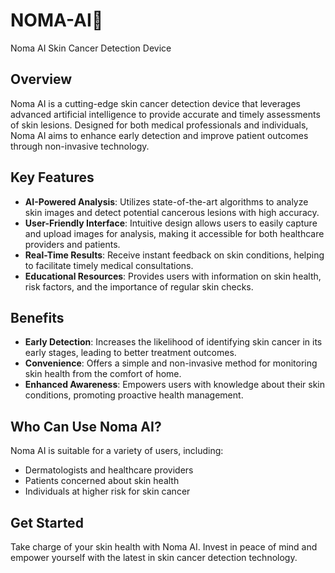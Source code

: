 # NOMA-AI🦠
Noma AI Skin Cancer Detection Device

## Overview
Noma AI is a cutting-edge skin cancer detection device that leverages advanced artificial intelligence to provide accurate and timely assessments of skin lesions. Designed for both medical professionals and individuals, Noma AI aims to enhance early detection and improve patient outcomes through non-invasive technology.

## Key Features
- **AI-Powered Analysis**: Utilizes state-of-the-art algorithms to analyze skin images and detect potential cancerous lesions with high accuracy.
- **User-Friendly Interface**: Intuitive design allows users to easily capture and upload images for analysis, making it accessible for both healthcare providers and patients.
- **Real-Time Results**: Receive instant feedback on skin conditions, helping to facilitate timely medical consultations.
- **Educational Resources**: Provides users with information on skin health, risk factors, and the importance of regular skin checks.

## Benefits
- **Early Detection**: Increases the likelihood of identifying skin cancer in its early stages, leading to better treatment outcomes.
- **Convenience**: Offers a simple and non-invasive method for monitoring skin health from the comfort of home.
- **Enhanced Awareness**: Empowers users with knowledge about their skin conditions, promoting proactive health management.

## Who Can Use Noma AI?
Noma AI is suitable for a variety of users, including:
- Dermatologists and healthcare providers
- Patients concerned about skin health
- Individuals at higher risk for skin cancer

## Get Started
Take charge of your skin health with Noma AI. Invest in peace of mind and empower yourself with the latest in skin cancer detection technology.
